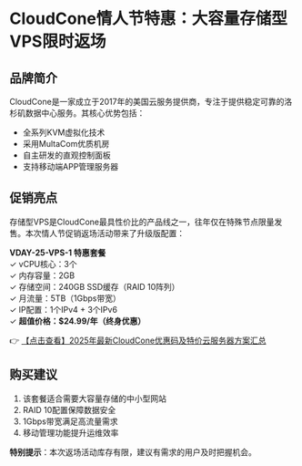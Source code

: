 # CloudCone情人节特惠：大容量存储型VPS限时返场

## 品牌简介
CloudCone是一家成立于2017年的美国云服务提供商，专注于提供稳定可靠的洛杉矶数据中心服务。其核心优势包括：
- 全系列KVM虚拟化技术
- 采用MultaCom优质机房
- 自主研发的直观控制面板
- 支持移动端APP管理服务器

## 促销亮点
存储型VPS是CloudCone最具性价比的产品线之一，往年仅在特殊节点限量发售。本次情人节促销返场活动带来了升级版配置：

**VDAY-25-VPS-1 特惠套餐**  
✓ vCPU核心：3个  
✓ 内存容量：2GB  
✓ 存储空间：240GB SSD缓存（RAID 10阵列）  
✓ 月流量：5TB（1Gbps带宽）  
✓ IP配置：1个IPv4 + 3个IPv6  
✓ **超值价格：$24.99/年（终身优惠）**

👉 [【点击查看】2025年最新CloudCone优惠码及特价云服务器方案汇总](https://bit.ly/Cloudcone)

## 购买建议
1. 该套餐适合需要大容量存储的中小型网站
2. RAID 10配置保障数据安全
3. 1Gbps带宽满足高流量需求
4. 移动管理功能提升运维效率

**特别提示**：本次返场活动库存有限，建议有需求的用户及时把握机会。